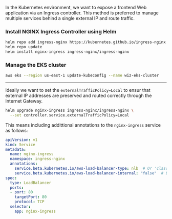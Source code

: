 In the Kubernetes environment, we want to expose a frontend Web application via an Ingress controller. This method is preferred to manage multiple services behind a single external IP and route traffic.

### Install NGINX Ingress Controller using Helm

```bash
helm repo add ingress-nginx https://kubernetes.github.io/ingress-nginx
helm repo update
helm install nginx-ingress ingress-nginx/ingress-nginx
```

### Manage the EKS cluster 

```bash
aws eks --region us-east-1 update-kubeconfig --name wiz-eks-cluster
```

---

Ideally we want to set the `externalTrafficPolicy=Local` to ensur that external IP addresses are preserved and routed correctly through the Internet Gateway.

```bash
helm upgrade nginx-ingress ingress-nginx/ingress-nginx \
  --set controller.service.externalTrafficPolicy=Local
```

This means including addittional annotations to the `nginx-ingress` service as follows:

```yaml
apiVersion: v1
kind: Service
metadata:
  name: nginx-ingress
  namespace: ingress-nginx
  annotations:
    service.beta.kubernetes.io/aws-load-balancer-type: nlb  # Or 'classic'
    service.beta.kubernetes.io/aws-load-balancer-internal: "false"  # Ensure it's an external Load Balancer
spec:
  type: LoadBalancer
  ports:
  - port: 80
    targetPort: 80
    protocol: TCP
  selector:
    app: nginx-ingress

```